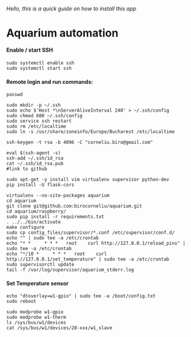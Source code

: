 
###### Hello, this is a quick guide on how to install this app

Aquarium automation
===================




#### Enable / start SSH
```
sudo systemctl enable ssh
sudo systemctl start ssh
```

#### Remote login and run commands:
```
passwd

sudo mkdir -p ~/.ssh
sudo echo $'Host *\nServerAliveInterval 240' > ~/.ssh/config
sudo chmod 600 ~/.ssh/config
sudo service ssh restart
sudo rm /etc/localtime
sudo ln -s /usr/share/zoneinfo/Europe/Bucharest /etc/localtime

ssh-keygen -t rsa -b 4096 -C "corneliu.biro@gmail.com"

eval $(ssh-agent -s)
ssh-add ~/.ssh/id_rsa
cat ~/.ssh/id_rsa.pub
#link to github

sudo apt-get -y install vim virtualenv supervisor python-dev
pip install -U flask-cors

virtualenv --no-site-packages aquarium
cd aquarium
git clone git@github.com:birocorneliu/aquarium.git
cd aquarium/raspberry/
sudo pip install -r requirements.txt 
. ../../bin/activate
make configure
sudo cp config_files/supervisor/*.conf /etc/supervisor/conf.d/
echo "" | sudo tee -a /etc/crontab
echo "* *     * * *   root    curl http://127.0.0.1/reload_pins" | sudo tee -a /etc/crontab
echo "*/10 *     * * *   root    curl http://127.0.0.1/set_temperature" | sudo tee -a /etc/crontab
sudo supervisorctl update
tail -f /var/log/supervisor/aquarium_stderr.log 
```

#### Set Temperature sensor
```
echo "dtoverlay=w1-gpio" | sudo tee -a /boot/config.txt
sudo reboot

sudo modprobe w1-gpio
sudo modprobe w1-therm
ls /sys/bus/w1/devices
cat /sys/bus/w1/devices/28-xxx/w1_slave
```
